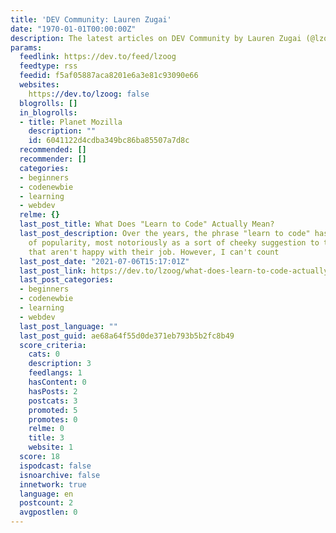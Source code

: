 ```yaml
---
title: 'DEV Community: Lauren Zugai'
date: "1970-01-01T00:00:00Z"
description: The latest articles on DEV Community by Lauren Zugai (@lzoog).
params:
  feedlink: https://dev.to/feed/lzoog
  feedtype: rss
  feedid: f5af05887aca8201e6a3e81c93090e66
  websites:
    https://dev.to/lzoog: false
  blogrolls: []
  in_blogrolls:
  - title: Planet Mozilla
    description: ""
    id: 6041122d4cdba349bc86ba85507a7d8c
  recommended: []
  recommender: []
  categories:
  - beginners
  - codenewbie
  - learning
  - webdev
  relme: {}
  last_post_title: What Does "Learn to Code" Actually Mean?
  last_post_description: Over the years, the phrase "learn to code" has gained a lot
    of popularity, most notoriously as a sort of cheeky suggestion to throw at folks
    that aren't happy with their job. However, I can't count
  last_post_date: "2021-07-06T15:17:01Z"
  last_post_link: https://dev.to/lzoog/what-does-learn-to-code-actually-mean-ea0
  last_post_categories:
  - beginners
  - codenewbie
  - learning
  - webdev
  last_post_language: ""
  last_post_guid: ae68a64f55d0de371eb793b5b2fc8b49
  score_criteria:
    cats: 0
    description: 3
    feedlangs: 1
    hasContent: 0
    hasPosts: 2
    postcats: 3
    promoted: 5
    promotes: 0
    relme: 0
    title: 3
    website: 1
  score: 18
  ispodcast: false
  isnoarchive: false
  innetwork: true
  language: en
  postcount: 2
  avgpostlen: 0
---
```

